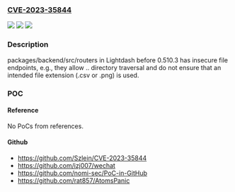 ### [CVE-2023-35844](https://cve.mitre.org/cgi-bin/cvename.cgi?name=CVE-2023-35844)
![](https://img.shields.io/static/v1?label=Product&message=n%2Fa&color=blue)
![](https://img.shields.io/static/v1?label=Version&message=n%2Fa&color=blue)
![](https://img.shields.io/static/v1?label=Vulnerability&message=n%2Fa&color=brighgreen)

### Description

packages/backend/src/routers in Lightdash before 0.510.3 has insecure file endpoints, e.g., they allow .. directory traversal and do not ensure that an intended file extension (.csv or .png) is used.

### POC

#### Reference
No PoCs from references.

#### Github
- https://github.com/Szlein/CVE-2023-35844
- https://github.com/izj007/wechat
- https://github.com/nomi-sec/PoC-in-GitHub
- https://github.com/rat857/AtomsPanic

